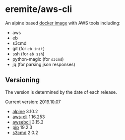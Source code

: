 # eremite/aws-cli

An alpine based [docker image](https://hub.docker.com/r/eremite/aws-cli/) with AWS tools including:

* aws
* eb
* s3cmd
* git (for `eb init`)
* ssh (for `eb ssh`)
* python-magic (for `s3cmd`)
* jq (for parsing json responses)

## Versioning

The version is determined by the date of each release.

Current version: 2019.10.07

* [alpine](https://hub.docker.com/r/library/alpine/tags/) 3.10.2
* [aws-cli](https://github.com/aws/aws-cli/releases) 1.16.253
* [awsebcli](https://pypi.python.org/pypi/awsebcli/#history) 3.15.3
* [pip](https://pip.pypa.io/en/stable/news/) 19.2.3
* [s3cmd](https://github.com/s3tools/s3cmd/releases) 2.0.2
